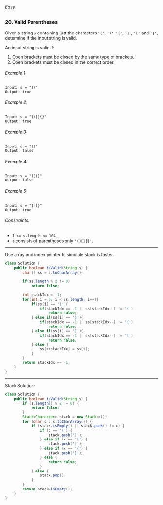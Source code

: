###### Easy

### 20. Valid Parentheses

Given a string `s` containing just the characters `'('`, `')'`, `'{'`, `'}'`, `'['` and `']'`, determine if the input string is valid.  

An input string is valid if:

1. Open brackets must be closed by the same type of brackets.
2. Open brackets must be closed in the correct order.
 

###### Example 1:
```
Input: s = "()"
Output: true
```

###### Example 2:
```
Input: s = "()[]{}"
Output: true
```

###### Example 3:
```
Input: s = "(]"
Output: false
```

###### Example 4:
```
Input: s = "([)]"
Output: false
```

###### Example 5:
```
Input: s = "{[]}"
Output: true
``` 

###### Constraints:

- `1 <= s.length <= 104`
- `s` consists of parentheses only `'()[]{}'`.

***

Use array and index pointer to simulate stack is faster.

```java
class Solution {
    public boolean isValid(String s) {
        char[] ss = s.toCharArray();
        
        if(ss.length % 2 != 0)
            return false;
        
        int stackIdx = -1;
        for(int i = 0; i < ss.length; i++){
            if(ss[i] == ')'){
                if(stackIdx == -1 || ss[stackIdx--] != '(')
                    return false;
            } else if(ss[i] == '}'){
                if(stackIdx == -1 || ss[stackIdx--] != '{')
                    return false;
            } else if(ss[i] == ']'){
                if(stackIdx == -1 || ss[stackIdx--] != '[')
                    return false;
            } else {
                ss[++stackIdx] = ss[i];
            }
        }
        return stackIdx == -1;
    }
}
```

***

Stack Solution:

```java
class Solution {
    public boolean isValid(String s) {
        if (s.length() % 2 != 0) {
            return false;
        }
        Stack<Character> stack = new Stack<>();
        for (char c : s.toCharArray()) {
            if (stack.isEmpty() || stack.peek() != c) {
                if (c == '(') {
                    stack.push(')');
                } else if (c == '[') {
                    stack.push(']');
                } else if (c == '{') {
                    stack.push('}');
                } else {
                    return false;
                }
            } else {
                stack.pop();
            }
        }
        return stack.isEmpty();
    }
}
```
